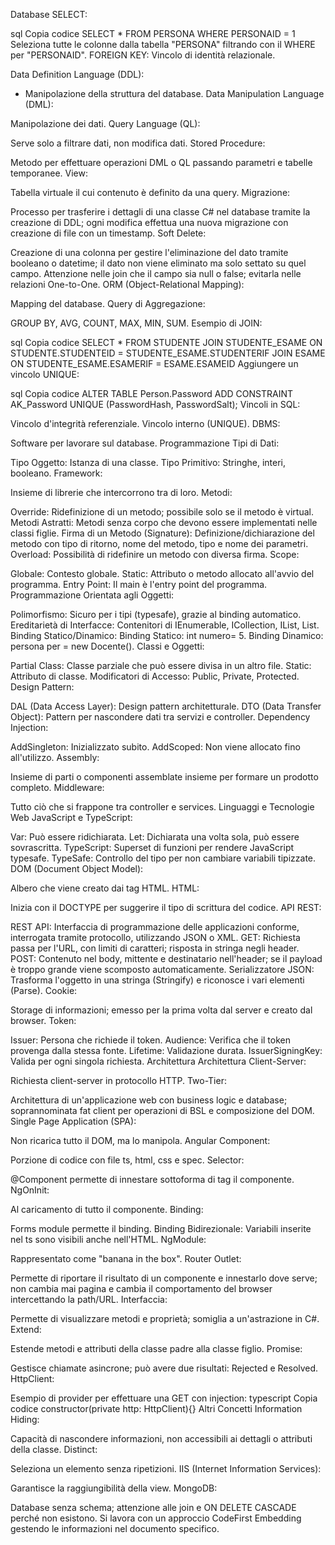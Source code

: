 Database
SELECT:

sql
Copia codice
SELECT * FROM PERSONA WHERE PERSONAID = 1
Seleziona tutte le colonne dalla tabella "PERSONA" filtrando con il WHERE per "PERSONAID".
FOREIGN KEY: Vincolo di identità relazionale.

Data Definition Language (DDL):
- Manipolazione della struttura del database.
Data Manipulation Language (DML):

Manipolazione dei dati.
Query Language (QL):

Serve solo a filtrare dati, non modifica dati.
Stored Procedure:

Metodo per effettuare operazioni DML o QL passando parametri e tabelle temporanee.
View:

Tabella virtuale il cui contenuto è definito da una query.
Migrazione:

Processo per trasferire i dettagli di una classe C# nel database tramite la creazione di DDL; ogni modifica effettua una nuova migrazione con creazione di file con un timestamp.
Soft Delete:

Creazione di una colonna per gestire l'eliminazione del dato tramite booleano o datetime; il dato non viene eliminato ma solo settato su quel campo. Attenzione nelle join che il campo sia null o false; evitarla nelle relazioni One-to-One.
ORM (Object-Relational Mapping):

Mapping del database.
Query di Aggregazione:

GROUP BY, AVG, COUNT, MAX, MIN, SUM.
Esempio di JOIN:

sql
Copia codice
SELECT * FROM STUDENTE 
JOIN STUDENTE_ESAME ON STUDENTE.STUDENTEID = STUDENTE_ESAME.STUDENTERIF 
JOIN ESAME ON STUDENTE_ESAME.ESAMERIF = ESAME.ESAMEID
Aggiungere un vincolo UNIQUE:

sql
Copia codice
ALTER TABLE Person.Password
ADD CONSTRAINT AK_Password UNIQUE (PasswordHash, PasswordSalt);
Vincoli in SQL:

Vincolo d'integrità referenziale.
Vincolo interno (UNIQUE).
DBMS:

Software per lavorare sul database.
Programmazione
Tipi di Dati:

Tipo Oggetto: Istanza di una classe.
Tipo Primitivo: Stringhe, interi, booleano.
Framework:

Insieme di librerie che intercorrono tra di loro.
Metodi:

Override: Ridefinizione di un metodo; possibile solo se il metodo è virtual.
Metodi Astratti: Metodi senza corpo che devono essere implementati nelle classi figlie.
Firma di un Metodo (Signature): Definizione/dichiarazione del metodo con tipo di ritorno, nome del metodo, tipo e nome dei parametri.
Overload: Possibilità di ridefinire un metodo con diversa firma.
Scope:

Globale: Contesto globale.
Static: Attributo o metodo allocato all'avvio del programma.
Entry Point: Il main è l'entry point del programma.
Programmazione Orientata agli Oggetti:

Polimorfismo: Sicuro per i tipi (typesafe), grazie al binding automatico.
Ereditarietà di Interfacce: Contenitori di IEnumerable, ICollection, IList, List.
Binding Statico/Dinamico:
Binding Statico: int numero= 5.
Binding Dinamico: persona per = new Docente().
Classi e Oggetti:

Partial Class: Classe parziale che può essere divisa in un altro file.
Static: Attributo di classe.
Modificatori di Accesso: Public, Private, Protected.
Design Pattern:

DAL (Data Access Layer): Design pattern architetturale.
DTO (Data Transfer Object): Pattern per nascondere dati tra servizi e controller.
Dependency Injection:

AddSingleton: Inizializzato subito.
AddScoped: Non viene allocato fino all'utilizzo.
Assembly:

Insieme di parti o componenti assemblate insieme per formare un prodotto completo.
Middleware:

Tutto ciò che si frappone tra controller e services.
Linguaggi e Tecnologie Web
JavaScript e TypeScript:

Var: Può essere ridichiarata.
Let: Dichiarata una volta sola, può essere sovrascritta.
TypeScript: Superset di funzioni per rendere JavaScript typesafe.
TypeSafe: Controllo del tipo per non cambiare variabili tipizzate.
DOM (Document Object Model):

Albero che viene creato dai tag HTML.
HTML:

Inizia con il DOCTYPE per suggerire il tipo di scrittura del codice.
API REST:

REST API: Interfaccia di programmazione delle applicazioni conforme, interrogata tramite protocollo, utilizzando JSON o XML.
GET: Richiesta passa per l'URL, con limiti di caratteri; risposta in stringa negli header.
POST: Contenuto nel body, mittente e destinatario nell'header; se il payload è troppo grande viene scomposto automaticamente.
Serializzatore JSON: Trasforma l'oggetto in una stringa (Stringify) e riconosce i vari elementi (Parse).
Cookie:

Storage di informazioni; emesso per la prima volta dal server e creato dal browser.
Token:

Issuer: Persona che richiede il token.
Audience: Verifica che il token provenga dalla stessa fonte.
Lifetime: Validazione durata.
IssuerSigningKey: Valida per ogni singola richiesta.
Architettura
Architettura Client-Server:

Richiesta client-server in protocollo HTTP.
Two-Tier:

Architettura di un'applicazione web con business logic e database; soprannominata fat client per operazioni di BSL e composizione del DOM.
Single Page Application (SPA):

Non ricarica tutto il DOM, ma lo manipola.
Angular
Component:

Porzione di codice con file ts, html, css e spec.
Selector:

@Component permette di innestare sottoforma di tag il componente.
NgOnInit:

Al caricamento di tutto il componente.
Binding:

Forms module permette il binding.
Binding Bidirezionale: Variabili inserite nel ts sono visibili anche nell'HTML.
NgModule:

Rappresentato come "banana in the box".
Router Outlet:

Permette di riportare il risultato di un componente e innestarlo dove serve; non cambia mai pagina e cambia il comportamento del browser intercettando la path/URL.
Interfaccia:

Permette di visualizzare metodi e proprietà; somiglia a un'astrazione in C#.
Extend:

Estende metodi e attributi della classe padre alla classe figlio.
Promise:

Gestisce chiamate asincrone; può avere due risultati: Rejected e Resolved.
HttpClient:

Esempio di provider per effettuare una GET con injection:
typescript
Copia codice
constructor(private http: HttpClient){}
Altri Concetti
Information Hiding:

Capacità di nascondere informazioni, non accessibili ai dettagli o attributi della classe.
Distinct:

Seleziona un elemento senza ripetizioni.
IIS (Internet Information Services):

Garantisce la raggiungibilità della view.
MongoDB:

Database senza schema; attenzione alle join e ON DELETE CASCADE perché non esistono. Si lavora con un approccio CodeFirst Embedding gestendo le informazioni nel documento specifico.
